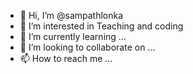 - 👋 Hi, I’m @sampathlonka
- 👀 I’m interested in Teaching and coding
- 🌱 I’m currently learning ...
- 💞️ I’m looking to collaborate on ...
- 📫 How to reach me ...

<!---
sampathlonka/sampathlonka is a ✨ special ✨ repository because its `README.md` (this file) appears on your GitHub profile.
You can click the Preview link to take a look at your changes.
--->
